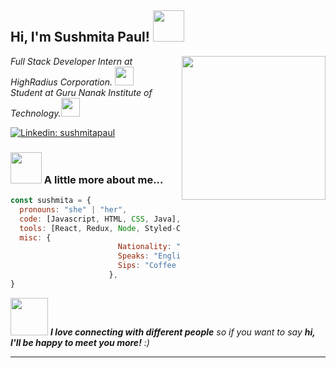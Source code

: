 <h2> Hi, I'm Sushmita Paul! <img src="https://media.giphy.com/media/mGcNjsfWAjY5AEZNw6/giphy.gif" width="50"></h2>
<img align='right' src="https://media.giphy.com/media/ieyl9zmCjO4b4t6qoY/giphy.gif" width="230">
<p><em>Full Stack Developer Intern at HighRadius Corporation. <img src="https://media.giphy.com/media/fYSnHlufseco8Fh93Z/giphy.gif" width="30"></br>Student at Guru Nanak Institute of Technology.<img src="https://media.giphy.com/media/WUlplcMpOCEmTGBtBW/giphy.gif" width="30"> 
</em></p>


[![Linkedin: sushmitapaul](https://img.shields.io/badge/-sushmitapaul-blue?style=flat-square&logo=Linkedin&logoColor=white&link=https://www.linkedin.com/in/thaianebraga/)](https://www.linkedin.com/in/sushmita-paul-7b785b192/)



### <img src="https://media.giphy.com/media/VgCDAzcKvsR6OM0uWg/giphy.gif" width="50"> A little more about me...  

```javascript
const sushmita = {
  pronouns: "she" | "her",
  code: [Javascript, HTML, CSS, Java],
  tools: [React, Redux, Node, Styled-Components],
  misc: {
                        Nationality: "Indian",
                        Speaks: "English and Hindi",
                        Sips: "Coffee and Java"
                      },
}
```

<img src="https://media.giphy.com/media/LnQjpWaON8nhr21vNW/giphy.gif" width="60"> <em><b>I love connecting with different people</b> so if you want to say <b>hi, I'll be happy to meet you more!</b> :)</em>

---
